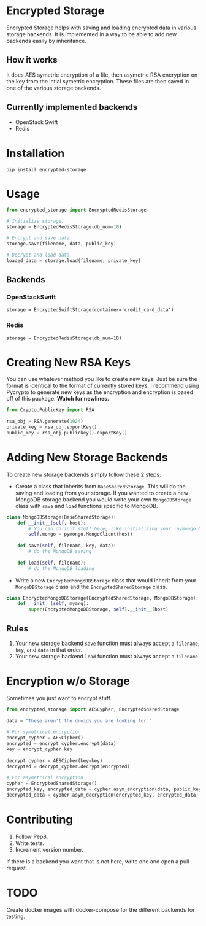 Encrypted Storage
=================
Encrypted Storage helps with saving and loading encrypted data in various storage backends.  It is implemented in a way to be able to add new backends easily by inheritance.

## How it works
It does AES symetric encryption of a file, then asymetric RSA encryption on the key from the intial symetric encryption.  These files are then saved in one of the various storage backends.

## Currently implemented backends
- OpenStack Swift
- Redis

Installation
============

`pip install encrypted-storage`

Usage
=====

```python
from encrypted_storage import EncryptedRedisStorage

# Initialize storage.
storage = EncryptedRedisStorage(db_num=10)

# Encrypt and save data.
storage.save(filename, data, public_key)

# Decrypt and load data.
loaded_data = storage.load(filename, private_key)
```

## Backends

### OpenStackSwift
`storage = EncryptedSwiftStorage(container='credit_card_data')`

### Redis
`storage = EncryptedRedisStorage(db_num=10)`

Creating New RSA Keys
=====================
You can use whatever method you like to create new keys.  Just be sure the format is identical to the format of currently stored keys.  I recommend using Pycrypto to generate new keys as the encryption and encryption is based off of this package.  **Watch for newlines.**

```python
from Crypto.PublicKey import RSA
 
rsa_obj = RSA.generate(1024)
private_key = rsa_obj.exportKey()
public_key = rsa_obj.publickey().exportKey()
```

Adding New Storage Backends
===========================

To create new storage backends simply follow these 2 steps:

- Create a class that inherits from `BaseSharedStorage`.  This will do the saving and loading from your storage.  If you wanted to create a new MongoDB storage backend you would write your own `MongoDBStorage` class with `save` and `load` functions specific to MongoDB.

```python
class MongoDBStorage(BaseSharedStorage):
    def __init__(self, host):
        # You can do init stuff here, like initializing your `pymongo.MongoClient`.
        self.mongo = pymongo.MongoClient(host)
        
    def save(self, filename, key, data):
        # do the MongoDB saving
        
    def load(self, filename):
        # do the MongoDB loading
```

- Write a new `EncryptedMongoDBStorage` class that would inherit from your `MongoDBStorage` class and the `EncryptedSharedStorage` class.

```python 
class EncryptedMongoDBStorage(EncryptedSharedStorage, MongoDBStorage):
    def __init__(self, myarg):
        super(EncryptedMongoDBStorage, self).__init__(host)
```

## Rules
1. Your new storage backend `save` function must always accept a `filename`, `key`, and `data` in that order.
2. Your new storage backend `load` function must always accept a `filename`.
    
    
Encryption w/o Storage
======================

Sometimes you just want to encrypt stuff.

```python
from encrypted_storage import AESCypher, EncryptedSharedStorage
 
data = "These aren't the droids you are looking for."
 
# For symetrical encryption
encrypt_cypher = AESCipher()
encrypted = encrypt_cypher.encrypt(data)
key = encrypt_cypher.key
 
decrypt_cypher = AESCipher(key=key)
decrypted = decrypt_cypher.decrypt(encrypted)
 
# For asymetrical encryption
cypher = EncryptedSharedStorage()
encrypted_key, encrypted_data = cypher.asym_encryption(data, public_key)
decrypted_data = cypher.asym_decryption(encrypted_key, encrypted_data, private_key)
```

Contributing
============

1. Follow Pep8.
2. Write tests.
3. Increment version number.

If there is a backend you want that is not here, write one and open a pull request.

TODO
====

Create docker images with docker-compose for the different backends for testing.
